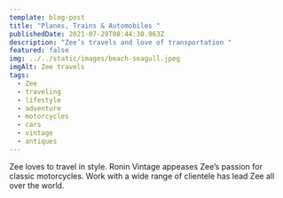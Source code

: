 ```yaml
---
template: blog-post
title: "Planes, Trains & Automobiles "
publishedDate: 2021-07-29T08:44:30.963Z
description: "Zee’s travels and love of transportation "
featured: false
img: ../../static/images/beach-seagull.jpeg
imgAlt: Zee travels
tags:
  - Zee
  - traveling
  - lifestyle
  - adventure
  - motorcycles
  - cars
  - vintage
  - antiques
---
```

Zee loves to travel in style. Ronin Vintage appeases Zee’s passion for classic motorcycles. Work with a wide range of clientele has lead Zee all over the world.